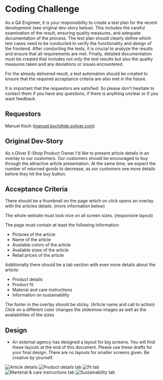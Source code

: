 # Coding Challenge

As a QA Engineer, it is your responsibility to create a test plan for the recent development (see original dev-story below). This includes the careful examination of the result, ensuring quality measures, and adequate documentation of the process. The test plan should clearly define which test cases need to be conducted to verify the functionality and design of the frontend. After conducting the tests, it is crucial to analyze the results and ensure that all requirements are met. Finally, detailed documentation must be created that includes not only the test results but also the quality measures taken and any deviations or issues encountered.

For the already delivered result, a test automation should be created to ensure that the required acceptance criteria are also met in the future.

It is important that the requestors are satisfied. So please don't hesitate to contact them if you have any questions, if there is anything unclear or if you want feedback.

## Requestors

Manuel Koch (manuel.koch@de.soliver.com)<br>

## Original Dev-Story

As s.Oliver E-Shop Product Owner I'd like to present article details in an overlay to our customers. Our customers should be encouraged to buy through the attractive article presentation. At the same time, we expect the number of returned goods to decrease, as our customers see more details before they hit the buy button.

## Acceptance Criteria
There should be a thumbnail on the page which on click opens an overlay with the articles details. (more information below)

The whole website must look nice on all screen sizes. (responsive layout)<br>

The page must contain at least the following information:
* Pictures of the article
* Name of the article
* Available colors of the article
* Available sizes of the article
* Retail prices of the article

Additionally there should be a tab section with even more details about the article:
* Product details
* Product fit
* Material and care instructions
* Information on sustainability

The footer in the overlay should be sticky. (Article name and call to action)<br>
Click on a different color changes the slideshow images as well as the availabilities of the sizes

## Design
* An external agency has designed a layout for big screens. You will find these layouts at the end of this document. Please use these drafts for your final design. There are no layouts for smaller screens given. Be creative by yourself.

![Article details](./images/1.png)
![Product details tab](./images/2.png)
![fit tab](./images/3.png)
![Marterial & care instructions tab](./images/4.png)
![Sustainability tab](./images/5.png)


